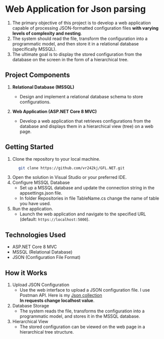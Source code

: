 
# Web Application for Json parsing
1. The primary objective of this project is to develop a web application capable of processing JSON-formatted configuration files **with varying levels of complexity and nesting**.
2. The system should read the file, transform the configuration into a programmatic model, and then store it in a relational database (specifically MSSQL).
3. The ultimate goal is to display the stored configuration from the database on the screen in the form of a hierarchical tree.

## Project Components
1. **Relational Database (MSSQL)**
   - Design and implement a relational database schema to store configurations.

2. **Web Application (ASP.NET Core 8 MVC)**
   - Develop a web application that retrieves configurations from the database and displays them in a hierarchical view (tree) on a web page.
## Getting Started
1.  Clone the repository to your local machine.
```bash
      git clone https://github.com/vr242kj/GFL.NET.git
```
3.  Open the solution in Visual Studio or your preferred IDE.
4.  Configure MSSQL Database
      - Set up a MSSQL database and update the connection string in the appsettings.json file.
      - In folder Repositories in file TableName.cs change the name of table you have used.
5.  Run the application.
      - Launch the web application and navigate to the specified URL (default: `https://localhost:5000`).
## Technologies Used
- ASP.NET Core 8 MVC
- MSSQL (Relational Database)
- JSON (Configuration File Format)
## How it Works
1. Upload JSON Configuration
   - Use the web interface to upload a JSON configuration file. I use Postman API. Here is my [Json collection](https://www.postman.com/aerospace-astronomer-15181326/workspace/library-postman/collection/15327265-658037de-857e-4988-b07d-88b38e522410?action=share&creator=15327265&active-environment=15327265-2bba51c3-b3f0-423b-98ea-d90559a57456)\
     **In requests change localhost value**.
2. Database Storage
   - The system reads the file, transforms the configuration into a programmatic model, and stores it in the MSSQL database.
3. Hierarchical View
   - The stored configuration can be viewed on the web page in a hierarchical tree structure.
